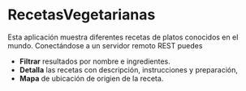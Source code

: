 # RecetasVegetarianas

Esta aplicación muestra diferentes recetas de platos conocidos en el mundo. Conectándose a un servidor remoto REST puedes  

 - **Filtrar** resultados por nombre e ingredientes. 
 - **Detalla** las recetas con descripción, instrucciones y preparación,  
 - **Mapa** de ubicación de origien de la receta.
